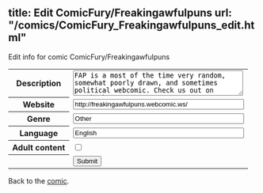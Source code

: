 title: Edit ComicFury/Freakingawfulpuns
url: "/comics/ComicFury_Freakingawfulpuns_edit.html"
---
Edit info for comic ComicFury/Freakingawfulpuns

<form name="comic" action="http://gaepostmail.appspot.com/comic/" method="post">
<table class="comicinfo">
<tr>
<th>Description</th><td><textarea name="description" cols="40" rows="3">FAP is a most of the time very random, somewhat poorly drawn, and sometimes political webcomic. Check us out on Facebook! [url]http://www.facebook.com/pages/Freaking-Awful-Puns-Webcomic/189101684454482[/url] &quot;Laim is pretty cool I guess&quot; -DSW &quot;It can be funny enough to get suscribers&quot; -MattWL &quot;a quasi-ripoff of Cyanide and Happiness&quot; -MrWeatherby &quot;In general your site design is good... Thank you for letting me review your comic.&quot; -Bill Kloppenburg &quot;You get nothing! You lose! Good day sir!&quot; -Willy Wonka</textarea></td>
</tr>
<tr>
<th>Website</th><td><input type="text" name="url" value="http://freakingawfulpuns.webcomic.ws/" size="40"/></td>
</tr>
<tr>
<th>Genre</th><td><input type="text" name="genre" value="Other" size="40"/></td>
</tr>
<tr>
<th>Language</th><td><input type="text" name="language" value="English" size="40"/></td>
</tr>
<tr>
<th>Adult content</th><td><input type="checkbox" name="adult" value="adult" /></td>
</tr>
<tr>
<th></th><td>
<input type="hidden" name="comic" value="ComicFury_Freakingawfulpuns" />
<input type="submit" name="submit" value="Submit" />
</td>
</tr>
</table>
</form>

Back to the [comic](ComicFury_Freakingawfulpuns.html).
